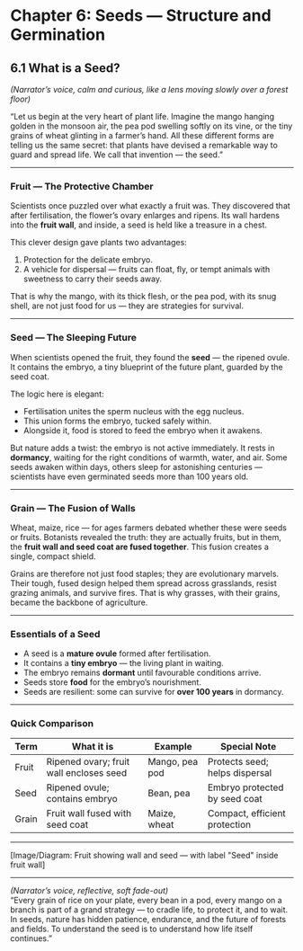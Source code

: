 # Chapter 6: Seeds — Structure and Germination  

## 6.1 What is a Seed?  
*(Narrator’s voice, calm and curious, like a lens moving slowly over a forest floor)*  

“Let us begin at the very heart of plant life. Imagine the mango hanging golden in the monsoon air, the pea pod swelling softly on its vine, or the tiny grains of wheat glinting in a farmer’s hand. All these different forms are telling us the same secret: that plants have devised a remarkable way to guard and spread life. We call that invention — the seed.”  

---

### Fruit — The Protective Chamber  
Scientists once puzzled over what exactly a fruit was. They discovered that after fertilisation, the flower’s ovary enlarges and ripens. Its wall hardens into the **fruit wall**, and inside, a seed is held like a treasure in a chest.  

This clever design gave plants two advantages:  
1. Protection for the delicate embryo.  
2. A vehicle for dispersal — fruits can float, fly, or tempt animals with sweetness to carry their seeds away.  

That is why the mango, with its thick flesh, or the pea pod, with its snug shell, are not just food for us — they are strategies for survival.  

---

### Seed — The Sleeping Future  
When scientists opened the fruit, they found the **seed** — the ripened ovule. It contains the embryo, a tiny blueprint of the future plant, guarded by the seed coat.  

The logic here is elegant:  
- Fertilisation unites the sperm nucleus with the egg nucleus.  
- This union forms the embryo, tucked safely within.  
- Alongside it, food is stored to feed the embryo when it awakens.  

But nature adds a twist: the embryo is not active immediately. It rests in **dormancy**, waiting for the right conditions of warmth, water, and air. Some seeds awaken within days, others sleep for astonishing centuries — scientists have even germinated seeds more than 100 years old.  

---

### Grain — The Fusion of Walls  
Wheat, maize, rice — for ages farmers debated whether these were seeds or fruits. Botanists revealed the truth: they are actually fruits, but in them, the **fruit wall and seed coat are fused together**. This fusion creates a single, compact shield.  

Grains are therefore not just food staples; they are evolutionary marvels. Their tough, fused design helped them spread across grasslands, resist grazing animals, and survive fires. That is why grasses, with their grains, became the backbone of agriculture.  

---

### Essentials of a Seed  
- A seed is a **mature ovule** formed after fertilisation.  
- It contains a **tiny embryo** — the living plant in waiting.  
- The embryo remains **dormant** until favourable conditions arrive.  
- Seeds store **food** for the embryo’s nourishment.  
- Seeds are resilient: some can survive for **over 100 years** in dormancy.  

---

### Quick Comparison  

| Term  | What it is | Example | Special Note |
|-------|------------|---------|--------------|
| Fruit | Ripened ovary; fruit wall encloses seed | Mango, pea pod | Protects seed; helps dispersal |
| Seed  | Ripened ovule; contains embryo | Bean, pea | Embryo protected by seed coat |
| Grain | Fruit wall fused with seed coat | Maize, wheat | Compact, efficient protection |  

---

[Image/Diagram: Fruit showing wall and seed — with label "Seed" inside fruit wall]  

---

*(Narrator’s voice, reflective, soft fade-out)*  
“Every grain of rice on your plate, every bean in a pod, every mango on a branch is part of a grand strategy — to cradle life, to protect it, and to wait. In seeds, nature has hidden patience, endurance, and the future of forests and fields. To understand the seed is to understand how life itself continues.”  
